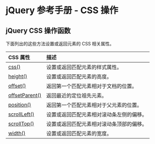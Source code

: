 # jQuery 参考手册 - CSS 操作



## jQuery CSS 操作函数

下面列出的这些方法设置或返回元素的 CSS 相关属性。

| CSS 属性                                                     | 描述                                     |
| :----------------------------------------------------------- | :--------------------------------------- |
| [css()](https://www.w3school.com.cn/jquery/css_css.asp)      | 设置或返回匹配元素的样式属性。           |
| [height()](https://www.w3school.com.cn/jquery/css_height.asp) | 设置或返回匹配元素的高度。               |
| [offset()](https://www.w3school.com.cn/jquery/css_offset.asp) | 返回第一个匹配元素相对于文档的位置。     |
| [offsetParent()](https://www.w3school.com.cn/jquery/css_offsetparent.asp) | 返回最近的定位祖先元素。                 |
| [position()](https://www.w3school.com.cn/jquery/css_position.asp) | 返回第一个匹配元素相对于父元素的位置。   |
| [scrollLeft()](https://www.w3school.com.cn/jquery/css_scrollleft.asp) | 设置或返回匹配元素相对滚动条左侧的偏移。 |
| [scrollTop()](https://www.w3school.com.cn/jquery/css_scrolltop.asp) | 设置或返回匹配元素相对滚动条顶部的偏移。 |
| [width()](https://www.w3school.com.cn/jquery/css_width.asp)  | 设置或返回匹配元素的宽度。               |